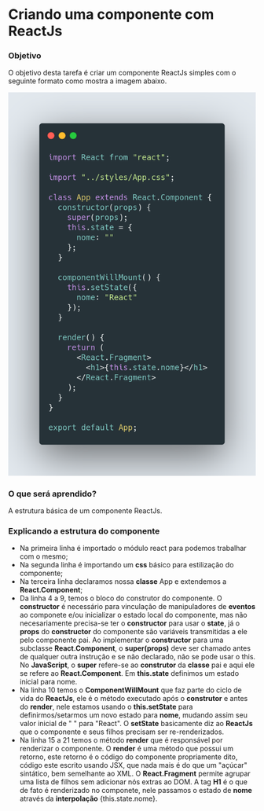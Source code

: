 # Criando uma componente com ReactJs

### Objetivo

O objetivo desta tarefa é criar um componente ReactJs simples com o seguinte formato como mostra a imagem abaixo.

![App.js](src/assets/img/App.png?raw=true)

### O que será aprendido?

A estrutura básica de um componente ReactJs.

### Explicando a estrutura do componente

- Na primeira linha é importado o módulo react para podemos trabalhar com o mesmo;
- Na segunda linha é importando um <strong>css</strong> básico para estilização do componente;
- Na terceira linha declaramos nossa <strong>classe</strong> App e extendemos a <strong>React.Component</strong>;
- Da linha 4 a 9, temos o bloco do construtor do componente. O <strong>constructor</strong> é necessário para vinculação de manipuladores de <strong>eventos</strong> ao componete e/ou inicializar o estado local do componente, mas não necesariamente precisa-se ter o <strong>constructor</strong> para usar o <strong>state</strong>, já o <strong>props</strong> do <strong>constructor</strong> do componente são variáveis transmitidas a ele pelo componente pai. Ao implementar o <strong>constructor</strong> para uma subclasse <strong>React.Component</strong>, o <strong>super(props)</strong> deve ser chamado antes de qualquer outra instrução e se não declarado, não se pode usar o <string>this</strong>. No <strong>JavaScript</strong>, o <strong>super</strong> refere-se ao <strong>construtor</strong> da <strong>classe</strong> pai e aqui ele se refere ao <strong>React.Component</strong>. Em <strong>this.state</strong> definimos um estado inicial para nome.
- Na linha 10 temos o <strong>ComponentWillMount</strong> que faz parte do ciclo de vida do <strong>ReactJs</strong>, ele é o método executado após o <strong>construtor</strong> e antes do <strong>render</strong>, nele estamos usando o <strong>this.setState</strong> para definirmos/setarmos um novo estado para <strong>nome</strong>, mudando assim seu valor inicial de " " para "React". O <strong>setState</strong> basicamente diz ao <strong>ReactJs</strong> que o componente e seus filhos precisam ser re-renderizados.
- Na linha 15 a 21 temos o método <strong>render</strong> que é responsável por renderizar o componente. O <strong>render</strong> é uma método que possui um retorno, este retorno é o código do componente propriamente dito, código este escrito usando JSX, que nada mais é do que um "açúcar" sintático, bem semelhante ao XML. O <strong>React.Fragment</strong> permite agrupar uma lista de filhos sem adicionar nós extras ao DOM. A tag <strong>H1</strong> é o que de fato é renderizado no componete, nele passamos o <string>estado</strong> de <strong>nome</strong> através da <strong>interpolação</strong> {this.state.nome}.
